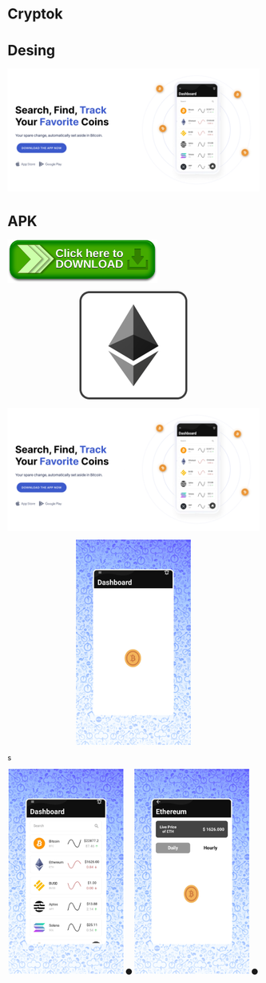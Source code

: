 # Cryptok

# Desing

<p align="left">
<img src="screenShots/Prev.png" />

# APK

  </p>
<p align="left">
<a href="https://drive.google.com/file/d/1ZtGqaoCdZM4ZjHKpViTDb42ujx97_NjS/view?usp=sharing" target="_blank"><img src="screenShots/download.png" width="300"></a>
  </p>



<p align="center">
<img src="screenShots/Thumbnails.png"  />

  </p>


<p align="center">
<img src="screenShots/Prev.png"  />

  </p>
<p align="center">
<img src="screenShots/1.png" width="230" />
<div>s
<p align="center">
  <img src="screenShots/2.png" width="230" />
  ⚫
  <img src="screenShots/3.png" width="230" /> 
  ⚫
  </p>



</div>


